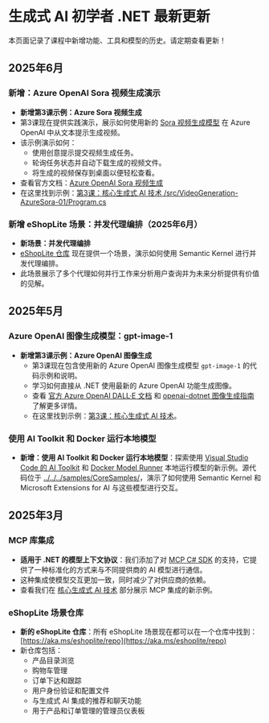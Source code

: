 # 生成式 AI 初学者 .NET 最新更新

本页面记录了课程中新增功能、工具和模型的历史。请定期查看更新！

## 2025年6月

### 新增：Azure OpenAI Sora 视频生成演示

- **新增第3课示例：Azure Sora 视频生成**
- 第3课现在提供实践演示，展示如何使用新的 [Sora 视频生成模型](https://learn.microsoft.com/azure/ai-services/openai/concepts/video-generation) 在 Azure OpenAI 中从文本提示生成视频。
- 该示例演示如何：
  - 使用创意提示提交视频生成任务。
  - 轮询任务状态并自动下载生成的视频文件。
  - 将生成的视频保存到桌面以便轻松查看。
- 查看官方文档：[Azure OpenAI Sora 视频生成](https://learn.microsoft.com/azure/ai-services/openai/concepts/video-generation)
- 在这里找到示例：[第3课：核心生成式 AI 技术 /src/VideoGeneration-AzureSora-01/Program.cs](../../../samples/CoreSamples/VideoGeneration-AzureSora-01/Program.cs)

### 新增 eShopLite 场景：并发代理编排（2025年6月）

- **新场景：并发代理编排**
- [eShopLite 仓库](https://github.com/Azure-Samples/eShopLite/tree/main/scenarios/07-AgentsConcurrent) 现在提供一个场景，演示如何使用 Semantic Kernel 进行并发代理编排。
- 此场景展示了多个代理如何并行工作来分析用户查询并为未来分析提供有价值的见解。

## 2025年5月

### Azure OpenAI 图像生成模型：gpt-image-1

- **新增第3课示例：Azure OpenAI 图像生成**
  - 第3课现在包含使用新的 Azure OpenAI 图像生成模型 `gpt-image-1` 的代码示例和说明。
  - 学习如何直接从 .NET 使用最新的 Azure OpenAI 功能生成图像。
  - 查看 [官方 Azure OpenAI DALL·E 文档](https://learn.microsoft.com/azure/ai-services/openai/how-to/dall-e?tabs=gpt-image-1) 和 [openai-dotnet 图像生成指南](https://github.com/openai/openai-dotnet?tab=readme-ov-file#how-to-generate-images) 了解更多详情。
  - 在这里找到示例：[第3课：核心生成式 AI 技术](../../../03-CoreGenerativeAITechniques/)。

### 使用 AI Toolkit 和 Docker 运行本地模型

- **新增：使用 AI Toolkit 和 Docker 运行本地模型**：探索使用 [Visual Studio Code 的 AI Toolkit](https://code.visualstudio.com/docs/intelligentapps/overview) 和 [Docker Model Runner](https://docs.docker.com/model-runner/) 本地运行模型的新示例。源代码位于 [../../../samples/CoreSamples/](../../../samples/CoreSamples/)，演示了如何使用 Semantic Kernel 和 Microsoft Extensions for AI 与这些模型进行交互。

## 2025年3月

### MCP 库集成

- **适用于 .NET 的模型上下文协议**：我们添加了对 [MCP C# SDK](https://github.com/modelcontextprotocol/csharp-sdk) 的支持，它提供了一种标准化的方式来与不同提供商的 AI 模型进行通信。
- 这种集成使模型交互更加一致，同时减少了对供应商的依赖。
- 查看我们在 [核心生成式 AI 技术](../../../03-CoreGenerativeAITechniques/) 部分展示 MCP 集成的新示例。

### eShopLite 场景仓库

- **新的 eShopLite 仓库**：所有 eShopLite 场景现在都可以在一个仓库中找到：[https://aka.ms/eshoplite/repo](https://aka.ms/eshoplite/repo)
- 新仓库包括：
  - 产品目录浏览
  - 购物车管理
  - 订单下达和跟踪
  - 用户身份验证和配置文件
  - 与生成式 AI 集成的推荐和聊天功能
  - 用于产品和订单管理的管理员仪表板